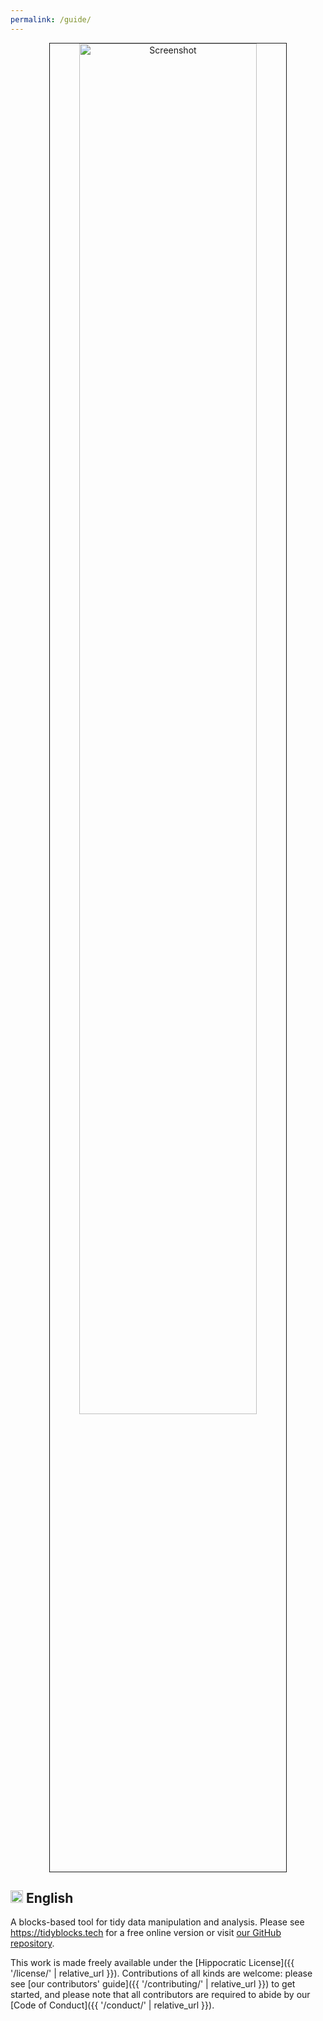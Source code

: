 ```yaml
---
permalink: /guide/
---
```


<div align="center">
  <img width="75%" border="1" src="{{ '/static/screenshot.png' | relative_url }}" alt="Screenshot" />
</div>

<h2><img src="{{'/static/flags/united-kingdom.svg' | relative_url}}" height="20em"/> English</h2>

A blocks-based tool for tidy data manipulation and analysis.
Please see <https://tidyblocks.tech> for a free online version
or visit [our GitHub repository]({{site.repo}}).

This work is made freely available under the [Hippocratic License]({{ '/license/' | relative_url }}).
Contributions of all kinds are welcome:
please see [our contributors' guide]({{ '/contributing/' | relative_url }}) to get started,
and please note that all contributors are required to abide by our [Code of Conduct]({{ '/conduct/' | relative_url }}).
